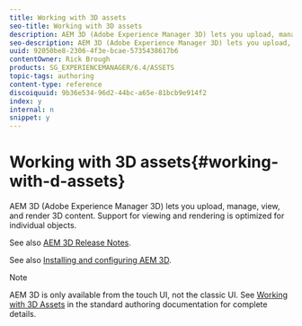 ```yaml
---
title: Working with 3D assets
seo-title: Working with 3D assets
description: AEM 3D (Adobe Experience Manager 3D) lets you upload, manage, view, and render 3D content. Support for viewing and rendering is optimized for individual objects.
seo-description: AEM 3D (Adobe Experience Manager 3D) lets you upload, manage, view, and render 3D content. Support for viewing and rendering is optimized for individual objects.
uuid: 92050be8-2306-4f3e-bcae-5735438617b6
contentOwner: Rick Brough
products: SG_EXPERIENCEMANAGER/6.4/ASSETS
topic-tags: authoring
content-type: reference
discoiquuid: 9b36e534-96d2-44bc-a65e-81bcb9e914f2
index: y
internal: n
snippet: y
---
```


# Working with 3D assets{#working-with-d-assets}

AEM 3D (Adobe Experience Manager 3D) lets you upload, manage, view, and render 3D content. Support for viewing and rendering is optimized for individual objects.

See also [AEM 3D Release Notes](../../../../6-4/release-notes/aem3d-release-notes.md).

See also [Installing and configuring AEM 3D](../../../../6-4/assets/using/install-config-3d.md).

>[!NOTE]
>
>AEM 3D is only available from the touch UI, not the classic UI. See [Working with 3D Assets](../../../../6-4/assets/using/3d-assets.md) in the standard authoring documentation for complete details.

